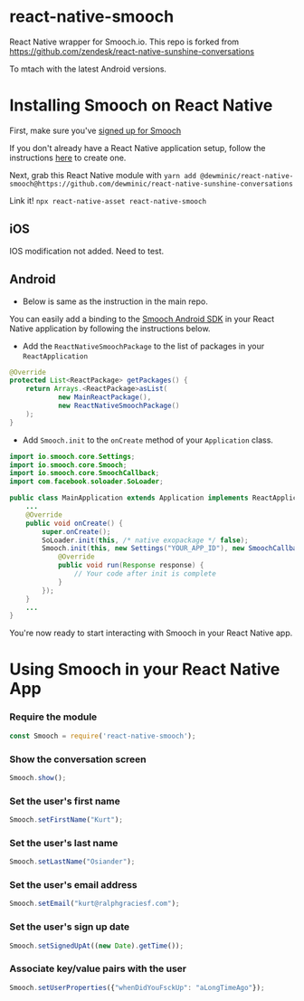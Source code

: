 # react-native-smooch
React Native wrapper for Smooch.io. 
This repo is forked from https://github.com/zendesk/react-native-sunshine-conversations

To mtach with the latest Android versions.


Installing Smooch on React Native
=================================

First, make sure you've [signed up for Smooch](https://app.smooch.io/signup)

If you don't already have a React Native application setup, follow the instructions [here](https://facebook.github.io/react-native/docs/getting-started.html) to create one.

Next, grab this React Native module with `yarn add @dewminic/react-native-smooch@https://github.com/dewminic/react-native-sunshine-conversations`

Link it! `npx react-native-asset react-native-smooch`

## iOS
IOS modification not added. Need to test.

## Android

* Below is same as the instruction in the main repo.

You can easily add a binding to the [Smooch Android SDK](https://github.com/smooch/smooch-android) in your React Native application by following the instructions below.

* Add the `ReactNativeSmoochPackage` to the list of packages in your `ReactApplication`
```java
@Override
protected List<ReactPackage> getPackages() {
    return Arrays.<ReactPackage>asList(
            new MainReactPackage(),
            new ReactNativeSmoochPackage()
    );
}
```

* Add `Smooch.init` to the `onCreate` method of your `Application` class.

```java
import io.smooch.core.Settings;
import io.smooch.core.Smooch;
import io.smooch.core.SmoochCallback;
import com.facebook.soloader.SoLoader;

public class MainApplication extends Application implements ReactApplication {
    ...
    @Override
    public void onCreate() {
        super.onCreate();
        SoLoader.init(this, /* native exopackage */ false);
        Smooch.init(this, new Settings("YOUR_APP_ID"), new SmoochCallback() {
            @Override
            public void run(Response response) {
                // Your code after init is complete
            }
        });
    }
    ...
}
```

You're now ready to start interacting with Smooch in your React Native app.

Using Smooch in your React Native App
=====================================

### Require the module
```javascript
const Smooch = require('react-native-smooch');
```

### Show the conversation screen
```javascript
Smooch.show();
```

### Set the user's first name
```javascript
Smooch.setFirstName("Kurt");
```

### Set the user's last name
```javascript
Smooch.setLastName("Osiander");
```

### Set the user's email address
```javascript
Smooch.setEmail("kurt@ralphgraciesf.com");
```

### Set the user's sign up date
```javascript
Smooch.setSignedUpAt((new Date).getTime());
```

### Associate key/value pairs with the user
```javascript
Smooch.setUserProperties({"whenDidYouFsckUp": "aLongTimeAgo"});
```
